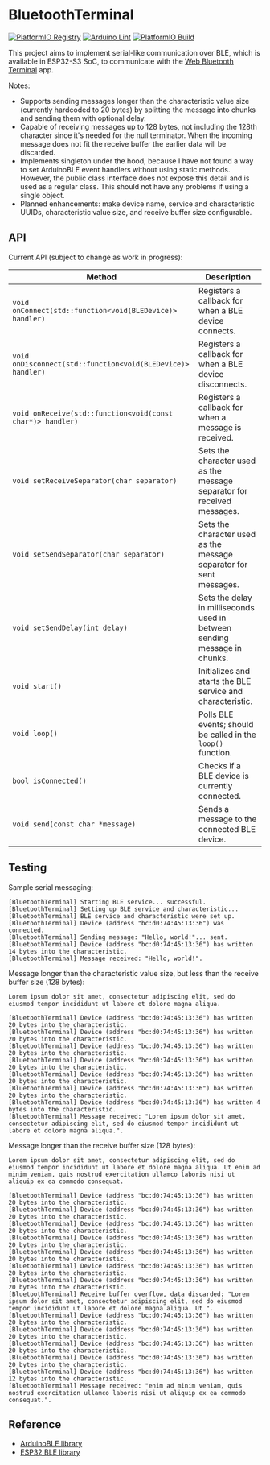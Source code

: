 # BluetoothTerminal

[![PlatformIO Registry](https://badges.registry.platformio.org/packages/loginov-rocks/library/BluetoothTerminal.svg)](https://registry.platformio.org/libraries/loginov-rocks/BluetoothTerminal)
[![Arduino Lint](https://github.com/loginov-rocks/BluetoothTerminal/actions/workflows/arduino-lint.yml/badge.svg)](https://github.com/loginov-rocks/BluetoothTerminal/actions/workflows/arduino-lint.yml)
[![PlatformIO Build](https://github.com/loginov-rocks/BluetoothTerminal/actions/workflows/platformio-build.yml/badge.svg)](https://github.com/loginov-rocks/BluetoothTerminal/actions/workflows/platformio-build.yml)

This project aims to implement serial-like communication over BLE, which is available in ESP32-S3 SoC, to communicate
with the [Web Bluetooth Terminal](https://github.com/loginov-rocks/Web-Bluetooth-Terminal) app.

Notes:

* Supports sending messages longer than the characteristic value size (currently hardcoded to 20 bytes) by splitting
  the message into chunks and sending them with optional delay.
* Capable of receiving messages up to 128 bytes, not including the 128th character since it's needed for the null
  terminator. When the incoming message does not fit the receive buffer the earlier data will be discarded.
* Implements singleton under the hood, because I have not found a way to set ArduinoBLE event handlers without using
  static methods. However, the public class interface does not expose this detail and is used as a regular class. This
  should not have any problems if using a single object.
* Planned enhancements: make device name, service and characteristic UUIDs, characteristic value size, and receive
  buffer size configurable.

## API

Current API (subject to change as work in progress):

| Method                                                      | Description                                                               |
| ----------------------------------------------------------- | ------------------------------------------------------------------------- |
| `void onConnect(std::function<void(BLEDevice)> handler)`    | Registers a callback for when a BLE device connects.                      |
| `void onDisconnect(std::function<void(BLEDevice)> handler)` | Registers a callback for when a BLE device disconnects.                   |
| `void onReceive(std::function<void(const char*)> handler)`  | Registers a callback for when a message is received.                      |
| `void setReceiveSeparator(char separator)`                  | Sets the character used as the message separator for received messages.   |
| `void setSendSeparator(char separator)`                     | Sets the character used as the message separator for sent messages.       |
| `void setSendDelay(int delay)`                              | Sets the delay in milliseconds used in between sending message in chunks. |
| `void start()`                                              | Initializes and starts the BLE service and characteristic.                |
| `void loop()`                                               | Polls BLE events; should be called in the `loop()` function.              |
| `bool isConnected()`                                        | Checks if a BLE device is currently connected.                            |
| `void send(const char *message)`                            | Sends a message to the connected BLE device.                              |

## Testing

Sample serial messaging:

```
[BluetoothTerminal] Starting BLE service... successful.
[BluetoothTerminal] Setting up BLE service and characteristic...
[BluetoothTerminal] BLE service and characteristic were set up.
[BluetoothTerminal] Device (address "bc:d0:74:45:13:36") was connected.
[BluetoothTerminal] Sending message: "Hello, world!"... sent.
[BluetoothTerminal] Device (address "bc:d0:74:45:13:36") has written 14 bytes into the characteristic.
[BluetoothTerminal] Message received: "Hello, world!".
```

Message longer than the characteristic value size, but less than the receive buffer size (128 bytes):

```
Lorem ipsum dolor sit amet, consectetur adipiscing elit, sed do eiusmod tempor incididunt ut labore et dolore magna aliqua.
```

```
[BluetoothTerminal] Device (address "bc:d0:74:45:13:36") has written 20 bytes into the characteristic.
[BluetoothTerminal] Device (address "bc:d0:74:45:13:36") has written 20 bytes into the characteristic.
[BluetoothTerminal] Device (address "bc:d0:74:45:13:36") has written 20 bytes into the characteristic.
[BluetoothTerminal] Device (address "bc:d0:74:45:13:36") has written 20 bytes into the characteristic.
[BluetoothTerminal] Device (address "bc:d0:74:45:13:36") has written 20 bytes into the characteristic.
[BluetoothTerminal] Device (address "bc:d0:74:45:13:36") has written 20 bytes into the characteristic.
[BluetoothTerminal] Device (address "bc:d0:74:45:13:36") has written 4 bytes into the characteristic.
[BluetoothTerminal] Message received: "Lorem ipsum dolor sit amet, consectetur adipiscing elit, sed do eiusmod tempor incididunt ut labore et dolore magna aliqua.".
```

Message longer than the receive buffer size (128 bytes):

```
Lorem ipsum dolor sit amet, consectetur adipiscing elit, sed do eiusmod tempor incididunt ut labore et dolore magna aliqua. Ut enim ad minim veniam, quis nostrud exercitation ullamco laboris nisi ut aliquip ex ea commodo consequat.
```

```
[BluetoothTerminal] Device (address "bc:d0:74:45:13:36") has written 20 bytes into the characteristic.
[BluetoothTerminal] Device (address "bc:d0:74:45:13:36") has written 20 bytes into the characteristic.
[BluetoothTerminal] Device (address "bc:d0:74:45:13:36") has written 20 bytes into the characteristic.
[BluetoothTerminal] Device (address "bc:d0:74:45:13:36") has written 20 bytes into the characteristic.
[BluetoothTerminal] Device (address "bc:d0:74:45:13:36") has written 20 bytes into the characteristic.
[BluetoothTerminal] Device (address "bc:d0:74:45:13:36") has written 20 bytes into the characteristic.
[BluetoothTerminal] Device (address "bc:d0:74:45:13:36") has written 20 bytes into the characteristic.
[BluetoothTerminal] Receive buffer overflow, data discarded: "Lorem ipsum dolor sit amet, consectetur adipiscing elit, sed do eiusmod tempor incididunt ut labore et dolore magna aliqua. Ut ".
[BluetoothTerminal] Device (address "bc:d0:74:45:13:36") has written 20 bytes into the characteristic.
[BluetoothTerminal] Device (address "bc:d0:74:45:13:36") has written 20 bytes into the characteristic.
[BluetoothTerminal] Device (address "bc:d0:74:45:13:36") has written 20 bytes into the characteristic.
[BluetoothTerminal] Device (address "bc:d0:74:45:13:36") has written 20 bytes into the characteristic.
[BluetoothTerminal] Device (address "bc:d0:74:45:13:36") has written 12 bytes into the characteristic.
[BluetoothTerminal] Message received: "enim ad minim veniam, quis nostrud exercitation ullamco laboris nisi ut aliquip ex ea commodo consequat.".
```

## Reference

* [ArduinoBLE library](https://github.com/arduino-libraries/ArduinoBLE)
* [ESP32 BLE library](https://github.com/nkolban/ESP32_BLE_Arduino)
